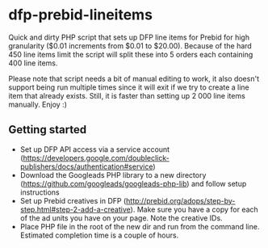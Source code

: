 # dfp-prebid-lineitems
Quick and dirty PHP script that sets up DFP line items for Prebid for high granularity ($0.01 increments from $0.01 to $20.00). Because of the hard 450 line items limit the script will split these into 5 orders each containing 400 line items. 

Please note that script needs a bit of manual editing to work, it also doesn't support being run multiple times since it will exit if we try to create a line item that already exists. Still, it is faster than setting up 2 000 line items manually. Enjoy :) 

## Getting started ##

* Set up DFP API access via a service account (https://developers.google.com/doubleclick-publishers/docs/authentication#service)
* Download the Googleads PHP library to a new directory (https://github.com/googleads/googleads-php-lib) and follow setup instructions
* Set up Prebid creatives in DFP (http://prebid.org/adops/step-by-step.html#step-2-add-a-creative). Make sure you have a copy for each of the ad units you have on your page. Note the creative IDs. 
* Place PHP file in the root of the new dir and run from the command line. Estimated completion time is a couple of hours.
